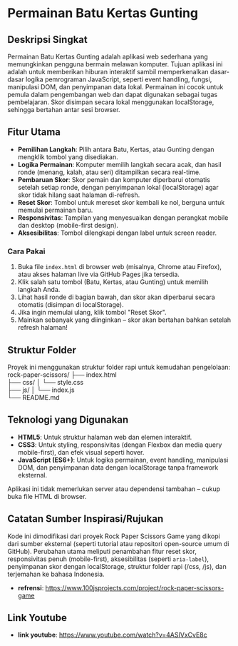# Permainan Batu Kertas Gunting

## Deskripsi Singkat
Permainan Batu Kertas Gunting adalah aplikasi web sederhana yang memungkinkan pengguna bermain melawan komputer. Tujuan aplikasi ini adalah untuk memberikan hiburan interaktif sambil memperkenalkan dasar-dasar logika pemrograman JavaScript, seperti event handling, fungsi, manipulasi DOM, dan penyimpanan data lokal. Permainan ini cocok untuk pemula dalam pengembangan web dan dapat digunakan sebagai tugas pembelajaran. Skor disimpan secara lokal menggunakan localStorage, sehingga bertahan antar sesi browser.

## Fitur Utama
- **Pemilihan Langkah**: Pilih antara Batu, Kertas, atau Gunting dengan mengklik tombol yang disediakan.
- **Logika Permainan**: Komputer memilih langkah secara acak, dan hasil ronde (menang, kalah, atau seri) ditampilkan secara real-time.
- **Pembaruan Skor**: Skor pemain dan komputer diperbarui otomatis setelah setiap ronde, dengan penyimpanan lokal (localStorage) agar skor tidak hilang saat halaman di-refresh.
- **Reset Skor**: Tombol untuk mereset skor kembali ke nol, berguna untuk memulai permainan baru.
- **Responsivitas**: Tampilan yang menyesuaikan dengan perangkat mobile dan desktop (mobile-first design).
- **Aksesibilitas**: Tombol dilengkapi dengan label untuk screen reader.

### Cara Pakai
1. Buka file `index.html` di browser web (misalnya, Chrome atau Firefox), atau akses halaman live via GitHub Pages jika tersedia.
2. Klik salah satu tombol (Batu, Kertas, atau Gunting) untuk memilih langkah Anda.
3. Lihat hasil ronde di bagian bawah, dan skor akan diperbarui secara otomatis (disimpan di localStorage).
4. Jika ingin memulai ulang, klik tombol "Reset Skor".
5. Mainkan sebanyak yang diinginkan – skor akan bertahan bahkan setelah refresh halaman!

## Struktur Folder
Proyek ini menggunakan struktur folder rapi untuk kemudahan pengelolaan:
rock-paper-scissors/
├── index.html          
├── css/
│   └── style.css       
├── js/
│   └── index.js        
└── README.md           

## Teknologi yang Digunakan
- **HTML5**: Untuk struktur halaman web dan elemen interaktif.
- **CSS3**: Untuk styling, responsivitas (dengan Flexbox dan media query mobile-first), dan efek visual seperti hover.
- **JavaScript (ES6+)**: Untuk logika permainan, event handling, manipulasi DOM, dan penyimpanan data dengan localStorage tanpa framework eksternal.

Aplikasi ini tidak memerlukan server atau dependensi tambahan – cukup buka file HTML di browser.

## Catatan Sumber Inspirasi/Rujukan
Kode ini dimodifikasi dari proyek Rock Paper Scissors Game yang dikopi dari sumber eksternal (seperti tutorial atau repositori open-source umum di GitHub). Perubahan utama meliputi penambahan fitur reset skor, responsivitas penuh (mobile-first), aksesibilitas (seperti `aria-label`), penyimpanan skor dengan localStorage, struktur folder rapi (/css, /js), dan terjemahan ke bahasa Indonesia.
- **refrensi**: https://www.100jsprojects.com/project/rock-paper-scissors-game

## Link Youtube
- **link youtube**: https://www.youtube.com/watch?v=4ASIVxCvE8c

